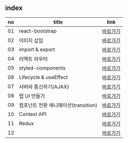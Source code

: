 index
---
|no|title|link|
|-|-|-|
|01|react-bootstrap|[바로가기](./01)|
|02|이미지 삽입|[바로가기](./02)|
|03|import & export|[바로가기](./03)|
|04|리액트 라우터|[바로가기](./04)|
|05|styled-components|[바로가기](./05)|
|06|Lifecycle & useEffect|[바로가기](./06)|
|07|서버와 통신하기(AJAX)|[바로가기](./07)|
|08|탭 UI 만들기|[바로가기](./08)|
|09|컴포넌트 전환 애니메이션(transition)|[바로가기](./09)|
|10|Context API|[바로가기](./10)|
|11|Redux|[바로가기](./11)|
|12||[바로가기](./12)|
